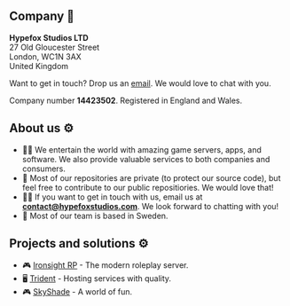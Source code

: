 ## Company 💼
**Hypefox Studios LTD**  
27 Old Gloucester Street  
London, WC1N 3AX  
United Kingdom

Want to get in touch?
Drop us an [email](mailto:contact@hypefoxstudios.com).
We would love to chat with you.

Company number **14423502**. Registered in England and Wales.
## About us ⚙️
- 🙋‍♀️ We entertain the world with amazing game servers, apps, and software. We also provide valuable services to both companies and consumers.
- 🌈 Most of our repositories are private (to protect our source code), but feel free to contribute to our public repositiories. We would love that!
- 👩‍💻 If you want to get in touch with us, email us at **contact@hypefoxstudios.com**. We look forward to chatting with you!
- 🍿 Most of our team is based in Sweden.
## Projects and solutions ⚙️
- 🎮 [Ironsight RP](https://ironsightrp.net "Home | Ironsight RP") - The modern roleplay server.
- 🖥️ [Trident](https://trident.host "Home | Trident") - Hosting services with quality.
- 🎮 [SkyShade](https://skyshade.net "Home | SkyShade") - A world of fun.
